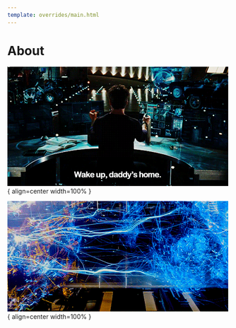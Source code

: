 ```yaml
---
template: overrides/main.html
---
```


# About

![Placeholder](assets/images/jarvis_screen.gif){ align=center width=100% }

![Placeholder](assets/images/networks.gif){ align=center width=100% }